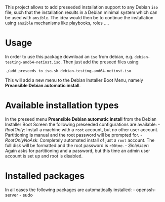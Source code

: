 This project allows to add preseeded installation support to any Debian ``iso`` file, such that
the installation results in a Debian minimal system which can be used with ``ansible``.
The idea would then be to continue the installation using ``ansible`` mechanisms like playbooks, roles ....

# Usage
In order to use this package download an ``iso`` from debian, e.g. ``debian-testing-amd64-netinst.iso``. 
Then just add the preseed files using
```
./add_preseeds_to_iso.sh debian-testing-amd64-netinst.iso
```
This will add a new menu to the Debian Installer Boot Menu, namely **Preansible Debian automatic install**.

# Available installation types
In the preseed menu **Preansible Debian automatic install** from the Debian Installer Boot Screen
the following preseeded configurations are available:
	- *RootOnly*: Install a machine with a ``root`` account, but no other user account. 
			Partitioning is manual and the root password will be prompted for.
	- *RootOnlyNoAsk*: Completely automated install of just a ``root`` account. 
		The full disk will be formatted and the root password is ``r00tme``.
	- *SinleUser*: Again asks for partitioning and a password, but this time an admin user account is set up and root is disabled.

# Installed packages
In all cases the following packages are automatically installed:
	- openssh-server
	- sudo
